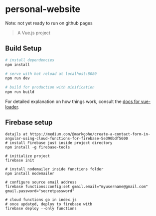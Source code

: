 # personal-website

Note: not yet ready to run on github pages

> A Vue.js project

## Build Setup

``` bash
# install dependencies
npm install

# serve with hot reload at localhost:8080
npm run dev

# build for production with minification
npm run build
```

For detailed explanation on how things work, consult the [docs for vue-loader](http://vuejs.github.io/vue-loader).

## Firebase setup
```
details at https://medium.com/@markgoho/create-a-contact-form-in-angular-using-cloud-functions-for-firebase-5e390bdf5600
# install Firebase just inside project directory
npm install -g firebase-tools

# initialize project
firebase init

# install nodemailer inside functions folder
npm install nodemailer

# configure source email address
firebase functions:config:set gmail.email="myusername@gmail.com" gmail.password="secretpassword"

# cloud functions go in index.js 
# once updated, deploy to firebase with 
firebase deploy --only functions
```
